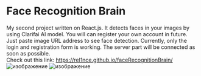 # Face Recognition Brain
My second project written on React.js. It detects faces in your images by using Clarifai AI model. You will can register your own account in future. Just paste image  URL address to see face detection. Currently, only the login and registration form is working. The server part will be connected as soon as possible.<br />
Check out this link: https://rel1nce.github.io/faceRecognitionBrain/
![изображение](https://user-images.githubusercontent.com/101862863/187709130-69b16202-cc75-4298-8402-a2fbf1350521.png)
![изображение](https://user-images.githubusercontent.com/101862863/187709302-ff20113e-722e-47f6-9b01-265c34839431.png)
